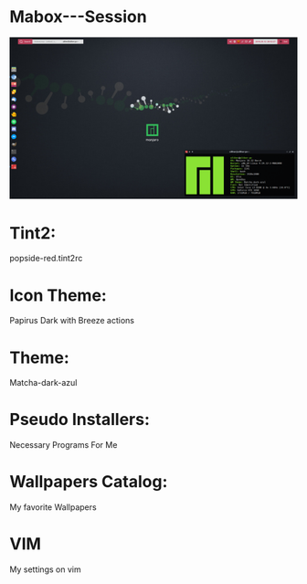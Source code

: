 # Mabox---Session

<p align="center">
  <img src="wallpaper.jpg" width="1200"/>
</p>

# Tint2:

popside-red.tint2rc

# Icon Theme:

Papirus Dark with Breeze actions

# Theme:

Matcha-dark-azul

# Pseudo Installers:

Necessary Programs For Me

# Wallpapers Catalog:

My favorite Wallpapers

# VIM

My settings on vim


